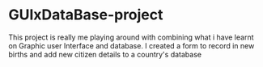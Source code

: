 # GUIxDataBase-project
This project is really me playing around with combining what i have learnt on Graphic user Interface and database. I created a form to record in new births and add new citizen details to a country's database
